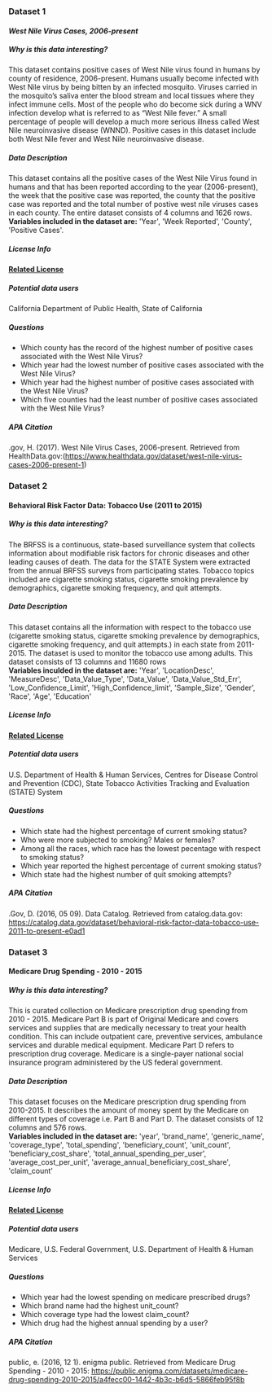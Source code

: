 ### **Dataset 1**

#### **_West Nile Virus Cases, 2006-present_** 

##### **Why is this data interesting?**

This dataset contains positive cases of West Nile virus found in humans by county of residence, 2006-present. Humans usually become infected with West Nile virus by being bitten by an infected mosquito. Viruses carried in the mosquito’s saliva enter the blood stream and local tissues where they infect immune cells. Most of the people who do become sick during a WNV infection develop what is referred to as “West Nile fever.” A small percentage of people will develop a much more serious illness called West Nile neuroinvasive disease (WNND). Positive cases in this dataset include both West Nile fever and West Nile neuroinvasive disease.

##### **Data Description**

This dataset contains all the positive cases of the West Nile Virus found in humans and that has been reported according to the year (2006-present), the week that the positive case was reported, the county that the positive case was reported and the total number of postive west nile viruses cases in each county. The entire dataset consists of 4 columns and 1626 rows.
**Variables included in the dataset are:** 'Year', 'Week Reported', 'County', 'Positive Cases'.

##### **License Info**

[**Related License**](http://opendefinition.org/licenses/odc-odbl/)

##### **Potential data users**

California Department of Public Health, State of California

##### **Questions**

* Which county has the record of the highest number of positive cases associated with the West Nile Virus?
* Which year had the lowest number of positive cases associated with the West Nile Virus?
* Which year had the highest number of positive cases associated with the West Nile Virus?
* Which five counties had the least number of positive cases associated with the West Nile Virus?

##### **APA Citation**

.gov, H. (2017). West Nile Virus Cases, 2006-present. Retrieved from HealthData.gov:(https://www.healthdata.gov/dataset/west-nile-virus-cases-2006-present-1)


### **Dataset 2**

#### Behavioral Risk Factor Data: Tobacco Use (2011 to 2015)

##### **Why is this data interesting?**

The BRFSS is a continuous, state-based surveillance system that collects information about modifiable risk factors for chronic diseases and other leading causes of death. The data for the STATE System were extracted from the annual BRFSS surveys from participating states. Tobacco topics included are cigarette smoking status, cigarette smoking prevalence by demographics, cigarette smoking frequency, and quit attempts.

##### **Data Description**

This dataset contains all the information with respect to the tobacco use (cigarette smoking status, cigarette smoking prevalence by demographics, cigarette smoking frequency, and quit attempts.) in each state from 2011-2015. The dataset is used to monitor the tobacco use among adults. This dataset consists of 13 columns and 11680 rows  
**Variables inculded in the dataset are:** 'Year', 'LocationDesc', 'MeasureDesc', 'Data_Value_Type', 'Data_Value', 'Data_Value_Std_Err', 'Low_Confidence_Limit', 'High_Confidence_limit', 'Sample_Size', 'Gender', 'Race', 'Age', 'Education'

##### **License Info**

[**Related License**](http://opendefinition.org/licenses/odc-odbl/)

##### **Potential data users**

U.S. Department of Health & Human Services, Centres for Disease Control and Prevention (CDC), State Tobacco Activities Tracking and Evaluation (STATE) System

##### **Questions**

* Which state had the highest percentage of current smoking status?
* Who were more subjected to smoking? Males or females?
* Among all the races, which race has the lowest pecentage with respect to smoking status?
* Which year reported the highest percentage of current smoking status?
* Which state had the highest number of quit smoking attempts?

##### **APA Citation**

.Gov, D. (2016, 05 09). Data Catalog. Retrieved from catalog.data.gov: https://catalog.data.gov/dataset/behavioral-risk-factor-data-tobacco-use-2011-to-present-e0ad1


### **Dataset 3**

#### Medicare Drug Spending - 2010 - 2015

##### **Why is this data interesting?**

This is curated collection on Medicare prescription drug spending from 2010 - 2015. Medicare Part B is part of Original Medicare and covers services and supplies that are medically necessary to treat your health condition. This can include outpatient care, preventive services, ambulance services and durable medical equipment. Medicare Part D refers to prescription drug coverage. Medicare is a single-payer national social insurance program administered by the US federal government.

##### **Data Description**

This dataset focuses on the Medicare prescription drug spending from 2010-2015. It describes the amount of money spent by the Medicare on different types of coverage i.e. Part B and Part D. The dataset consists of 12 columns and 576 rows.  
**Variables included in the dataset are:** 'year', 'brand_name', 'generic_name', 'coverage_type', 'total_spending', 'beneficiary_count', 'unit_count', 'beneficiary_cost_share', 'total_annual_spending_per_user', 'average_cost_per_unit', 'average_annual_beneficiary_cost_share', 'claim_count'

##### **License Info**

[**Related License**](https://www.enigma.com/terms-of-service)

##### **Potential data users**
 Medicare, U.S. Federal Government, U.S. Department of Health & Human Services
 
##### **Questions**

* Which year had the lowest spending on medicare prescribed drugs?
* Which brand name had the highest unit_count?
* Which coverage type had the lowest claim_count?
* Which drug had the highest annual spending by a user?

##### **APA Citation**

public, e. (2016, 12 1). enigma public. Retrieved from Medicare Drug Spending - 2010 - 2015: https://public.enigma.com/datasets/medicare-drug-spending-2010-2015/a4fecc00-1442-4b3c-b6d5-5866feb95f8b
























